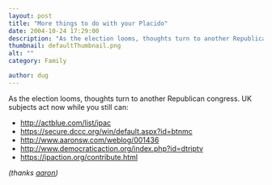 ```yaml
---
layout: post
title: "More things to do with your Placido"
date: 2004-10-24 17:29:00
description: "As the election looms, thoughts turn to another Republican congress. UK subjects act now while you still can --  http -- //actblue.com/list/ipac https -- //secure.dccc.org/win/default.aspx?id=btnmc http -- //www.aaronsw.com/weblog/001436 http -- //www.democraticaction.org/index.php?id=dtriptv https -- //ipaction.org/contribute.html (thanks aaron)&#8230;"
thumbnail: defaultThumbnail.png
alt: ""
category: Family

author: dug
---
```


<p>As the election looms, thoughts turn to another Republican congress. UK subjects act now while you still can:</p>

<ul>
<li><a href="http://actblue.com/list/ipac">http://actblue.com/list/ipac</a></li>
<li><a href="https://secure.dccc.org/win/default.aspx?id=btnmc">https://secure.dccc.org/win/default.aspx?id=btnmc</a></li>
<li><a href="http://www.aaronsw.com/weblog/001436">http://www.aaronsw.com/weblog/001436</a></li>
<li><a href="http://www.democraticaction.org/index.php?id=dtriptv">http://www.democraticaction.org/index.php?id=dtriptv</a></li>

<li><a href="https://ipaction.org/contribute.html">https://ipaction.org/contribute.html</a></li>
</ul>

<p><em>(thanks <a href="http://www.aaronsw.com">aaron</a>)</em></p>
